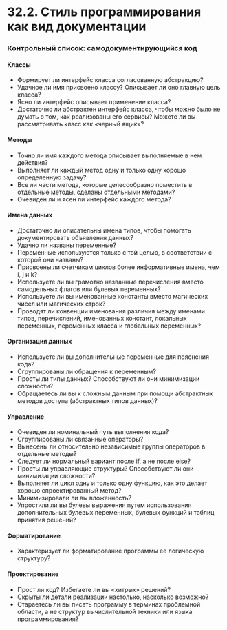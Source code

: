 32.2. Стиль программирования как вид документации
==============

### Контрольный список: самодокументирующийся код

#### Классы 

+ Формирует ли интерфейс класса согласованную абстракцию? 
+ Удачное ли имя присвоено классу? Описывает ли оно главную цель класса? 
+ Ясно ли интерфейс описывает применение класса? 
+ Достаточно ли абстрактен интерфейс класса, чтобы можно было не думать о том, как реализованы его сервисы? Можете ли вы рассматривать класс как «черный ящик»? 

#### Методы 

+ Точно ли имя каждого метода описывает выполняемые в нем действия? 
+ Выполняет ли каждый метод одну и только одну хорошо определенную задачу? 
+ Все ли части метода, которые целесообразно поместить в отдельные методы, сделаны отдельными методами? 
+ Очевиден ли и ясен ли интерфейс каждого метода? 

#### Имена данных 

+ Достаточно ли описательны имена типов, чтобы помогать документировать объявления данных? 
+ Удачно ли названы переменные? 
+ Переменные используются только с той целью, в соответствии с которой они названы? 
+ Присвоены ли счетчикам циклов более информативные имена, чем i, j и k? 
+ Используете ли вы грамотно названные перечисления вместо самодельных флагов или булевых переменных? 
+ Используете ли вы именованные константы вместо магических чисел или магических строк? 
+ Проводят ли конвенции именования различия между именами типов, перечислений, именованных констант, локальных переменных, переменных класса и глобальных переменных? 

#### Организация данных 

+ Используете ли вы дополнительные переменные для пояснения кода? 
+ Сгруппированы ли обращения к переменным? 
+ Просты ли типы данных? Способствуют ли они минимизации сложности? 
+ Обращаетесь ли вы к сложным данным при помощи абстрактных методов доступа (абстрактных типов данных)? 

#### Управление

+ Очевиден  ли  номинальный  путь  выполнения  кода?
+ Сгруппированы  ли  связанные  операторы?
+ Вынесены  ли  относительно  независимые  группы  операторов  в  отдельные методы?
+ Следует  ли  нормальный  вариант  после  if,  а  не  после  else?
+ Просты  ли  управляющие  структуры?  Способствуют  ли  они  минимизации сложности?
+ Выполняет  ли  цикл  одну  и  только  одну  функцию,  как  это  делает  хорошо спроектированный  метод?
+ Минимизировали  ли  вы  вложенность?
+ Упростили  ли  вы  булевы  выражения  путем  использования  дополнительных булевых  переменных,  булевых  функций  и  таблиц  принятия  решений?

#### Форматирование

+ Характеризует  ли  форматирование  программы  ее  логическую  структуру?

#### Проектирование

+ Прост  ли  код?  Избегаете  ли  вы  «хитрых»  решений?
+ Скрыты  ли  детали  реализации  настолько,  насколько  возможно?
+ Стараетесь  ли  вы  писать  программу  в  терминах  проблемной  области,  а  не структур  вычислительной  техники  или  языка  программирования?